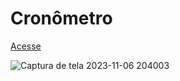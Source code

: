 # Cronômetro
[Acesse](https://jefersonssant.github.io/Cronometro/)

![Captura de tela 2023-11-06 204003](https://github.com/jefersonssant/Cronometro/assets/133176621/9c841f2e-4b47-48b2-9264-4c682b99a7bd)
